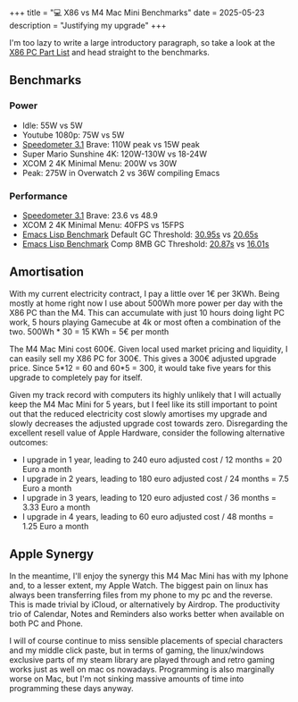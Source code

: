 +++
title = "💻 X86 vs M4 Mac Mini Benchmarks"
date = 2025-05-23
description = "Justifying my upgrade"
+++

I'm too lazy to write a large introductory paragraph, so take a look at the [X86 PC Part List](https://pcpartpicker.com/list/MdvgQd) and head straight to the benchmarks.

## Benchmarks

### Power

- Idle: 55W vs 5W
- Youtube 1080p: 75W vs 5W
- [Speedometer 3.1](https://browserbench.org/Speedometer3.1/) Brave: 110W peak vs 15W peak
- Super Mario Sunshine 4K: 120W-130W vs 18-24W
- XCOM 2 4K Minimal Menu: 200W vs 30W
- Peak: 275W in Overwatch 2 vs 36W compiling Emacs

### Performance

- [Speedometer 3.1](https://browserbench.org/Speedometer3.1/) Brave: 23.6 vs 48.9
- XCOM 2 4K Minimal Menu: 40FPS vs 15FPS
- [Emacs Lisp Benchmark](https://github.com/enzuru/native-comp-elisp-benchmarks#submit-your-own) Default GC Threshold: [30.95s](https://github.com/enzuru/native-comp-elisp-benchmarks/blob/master/cpu/intel-i3-14100F.org#results-with-default-gc-cons-threshold) vs [20.65s](https://github.com/enzuru/native-comp-elisp-benchmarks/blob/master/cpu/apple-m4.org#results-with-default-gc-cons-threshold)
- [Emacs Lisp Benchmark](https://github.com/enzuru/native-comp-elisp-benchmarks#submit-your-own) Comp 8MB GC Threshold: [20.87s](https://github.com/enzuru/native-comp-elisp-benchmarks/blob/master/cpu/intel-i3-14100F.org#results) vs [16.01s](https://github.com/enzuru/native-comp-elisp-benchmarks/blob/master/cpu/apple-m4.org#results)

## Amortisation

With my current electricity contract, I pay a little over 1€ per 3KWh.
Being mostly at home right now I use about 500Wh more power per day with the X86 PC than the M4.
This can accumulate with just 10 hours doing light PC work, 5 hours playing Gamecube at 4k or most often a combination of the two.
500Wh * 30 = 15 KWh = 5€ per month

The M4 Mac Mini cost 600€.
Given local used market pricing and liquidity, I can easily sell my X86 PC for 300€.
This gives a 300€ adjusted upgrade price.
Since 5\*12 = 60 and 60\*5 = 300, it would take five years for this upgrade to completely pay for itself.

Given my track record with computers its highly unlikely that I will actually keep the M4 Mac Mini for 5 years, but I feel like its still important to point out that the reduced electricity cost slowly amortises my upgrade and slowly decreases the adjusted upgrade cost towards zero.
Disregarding the excellent resell value of Apple Hardware, consider the following alternative outcomes:
- I upgrade in 1 year, leading to 240 euro adjusted cost / 12 months = 20 Euro a month
- I upgrade in 2 years, leading to 180 euro adjusted cost / 24 months = 7.5 Euro a month
- I upgrade in 3 years, leading to 120 euro adjusted cost / 36 months = 3.33 Euro a month
- I upgrade in 4 years, leading to 60 euro adjusted cost / 48 months = 1.25 Euro a month

## Apple Synergy

In the meantime, I'll enjoy the synergy this M4 Mac Mini has with my Iphone and, to a lesser extent, my Apple Watch.
The biggest pain on linux has always been transferring files from my phone to my pc and the reverse.
This is made trivial by iCloud, or alternatively by Airdrop.
The productivity trio of Calendar, Notes and Reminders also works better when available on both PC and Phone.

I will of course continue to miss sensible placements of special characters and my middle click paste, but in terms of gaming, the linux/windows exclusive parts of my steam library are played through and retro gaming works just as well on mac os nowadays.
Programming is also marginally worse on Mac, but I'm not sinking massive amounts of time into programming these days anyway.
